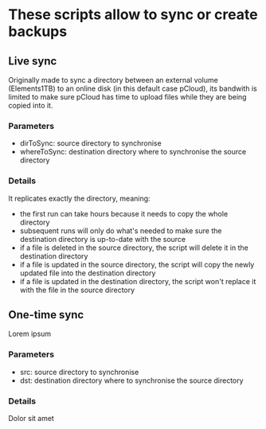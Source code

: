 # These scripts allow to sync or create backups
## Live sync
Originally made to sync a directory between an external volume (Elements1TB) to an online disk (in this default case pCloud), its bandwith is limited to make sure pCloud has time to upload files while they are being copied into it.
### Parameters
- dirToSync: source directory to synchronise
- whereToSync: destination directory where to synchronise the source directory
### Details
It replicates exactly the directory, meaning:
- the first run can take hours because it needs to copy the whole directory
- subsequent runs will only do what's needed to make sure the destination directory is up-to-date with the source
- if a file is deleted in the source directory, the script will delete it in the destination directory
- if a file is updated in the source directory, the script will copy the newly updated file into the destination directory
- if a file is updated in the destination directory, the script won't replace it with the file in the source directory
## One-time sync
Lorem ipsum
### Parameters
- src: source directory to synchronise
- dst: destination directory where to synchronise the source directory
### Details
Dolor sit amet
